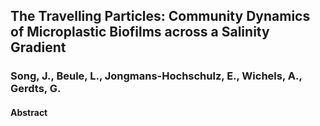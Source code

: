 ## The Travelling Particles: Community Dynamics of Microplastic Biofilms across a Salinity Gradient
### Song, J., Beule, L., Jongmans-Hochschulz, E., Wichels, A., Gerdts, G.

#### Abstract
